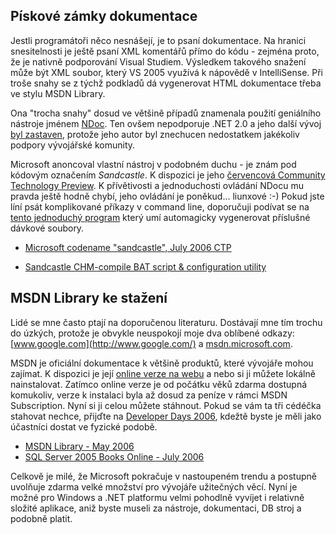 <!-- dcterms:identifier = aspnetcz#109 -->
<!-- dcterms:title = Dokumentační novinky z Redmondu -->
<!-- dcterms:abstract = Nástroj pro tvorbu MSDN-like dokumentace pro .NET 2.0 a kompletní MSDN Library ke stažení zdarma. -->
<!-- np9:categoryId = 1 -->
<!-- x4w:category = Tipy, triky -->
<!-- np9:authorId = 1 -->
<!-- np9:authorEmail = michal.valasek@altairis.cz -->
<!-- dcterms:creator = Michal Altair Valášek -->
<!-- dcterms:created = 2006-08-11T04:00:00+02:00 -->
<!-- dcterms:dateAccepted = 2006-08-11T04:00:00+02:00 -->

## Pískové zámky dokumentace

Jestli programátoři něco nesnášejí, je to psaní dokumentace. Na hranici snesitelnosti je ještě psaní XML komentářů přímo do kódu - zejména proto, že je nativně podporování Visual Studiem. Výsledkem takového snažení může být XML soubor, který VS 2005 využívá k nápovědě v IntelliSense. Při troše snahy se z týchž podkladů dá vygenerovat HTML dokumentace třeba ve stylu MSDN Library.

Ona "trocha snahy" dosud ve většině případů znamenala použití geniálního nástroje jménem [NDoc](http://ndoc.sourceforge.net/). Ten ovšem nepodporuje .NET 2.0 a jeho další vývoj [byl zastaven](http://www.charliedigital.com/PermaLink,guid,95b2ab68-ba92-413a-b758-2783cde5df9c.aspx), protože jeho autor byl znechucen nedostatkem jakékoliv podpory vývojářské komunity.

Microsoft anoncoval vlastní nástroj v podobném duchu - je znám pod kódovým označením *Sandcastle*. K dispozici je jeho [červencová Community Technology Preview](http://www.microsoft.com/downloads/details.aspx?FamilyID=e82ea71d-da89-42ee-a715-696e3a4873b2&DisplayLang=en). K přívětivosti a jednoduchosti ovládání NDocu mu pravda ještě hodně chybí, jeho ovládání je poněkud... liunxové :-) Pokud jste líní psát komplikované příkazy v command line, doporučuji podívat se na [tento jednoduchý program](http://www.codeproject.com/useritems/SandcastleCreateBat.asp) který umí automagicky vygenerovat příslušné dávkové soubory.

*   [Microsoft codename "sandcastle", July 2006 CTP](http://www.microsoft.com/downloads/details.aspx?FamilyID=e82ea71d-da89-42ee-a715-696e3a4873b2&DisplayLang=en)

*   [Sandcastle CHM-compile BAT script & configuration utility](http://www.codeproject.com/useritems/SandcastleCreateBat.asp)

## MSDN Library ke stažení

Lidé se mne často ptají na doporučenou literaturu. Dostávají mne tím trochu do úzkých, protože je obvykle neuspokojí moje dva oblíbené odkazy: [www.google.com](http://www.google.com/) a [msdn.microsoft.com](http://msdn.microsoft.com/).

MSDN je oficiální dokumentace k většině produktů, které vývojáře mohou zajímat. K dispozici je její [online verze na webu](http://msdn.microsoft.com/library/) a nebo si ji můžete lokálně nainstalovat. Zatímco online verze je od počátku věků zdarma dostupná komukoliv, verze k instalaci byla až dosud za peníze v rámci MSDN Subscription. Nyní si ji celou můžete stáhnout. Pokud se vám ta tři cédéčka stahovat nechce, přijďte na [Developer Days 2006](http://www.microsoft.com/cze/events/developerdays/default.mspx), kdežtě byste je měli jako účastníci dostat ve fyzické podobě.

*   [MSDN Library - May 2006](http://www.microsoft.com/downloads/details.aspx?FamilyId=373930CB-A3D7-4EA5-B421-DD6818DC7C41&displaylang=en) 
*   [SQL Server 2005 Books Online - July 2006](http://www.microsoft.com/downloads/details.aspx?familyid=BE6A2C5D-00DF-4220-B133-29C1E0B6585F&displaylang=en) 

Celkově je milé, že Microsoft pokračuje v nastoupeném trendu a postupně uvolňuje zdarma velké množství pro vývojáře užitečných věcí. Nyní je možné pro Windows a .NET platformu velmi pohodlně vyvíjet i relativně složité aplikace, aniž byste museli za nástroje, dokumentaci, DB stroj a podobně platit.